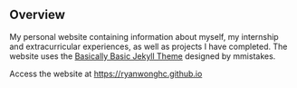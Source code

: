 ## Overview
My personal website containing information about myself, my internship and extracurricular experiences, as well as projects I have completed. The website uses the [Basically Basic Jekyll Theme](https://github.com/mmistakes/jekyll-theme-basically-basic) designed by mmistakes.

Access the website at https://ryanwonghc.github.io
